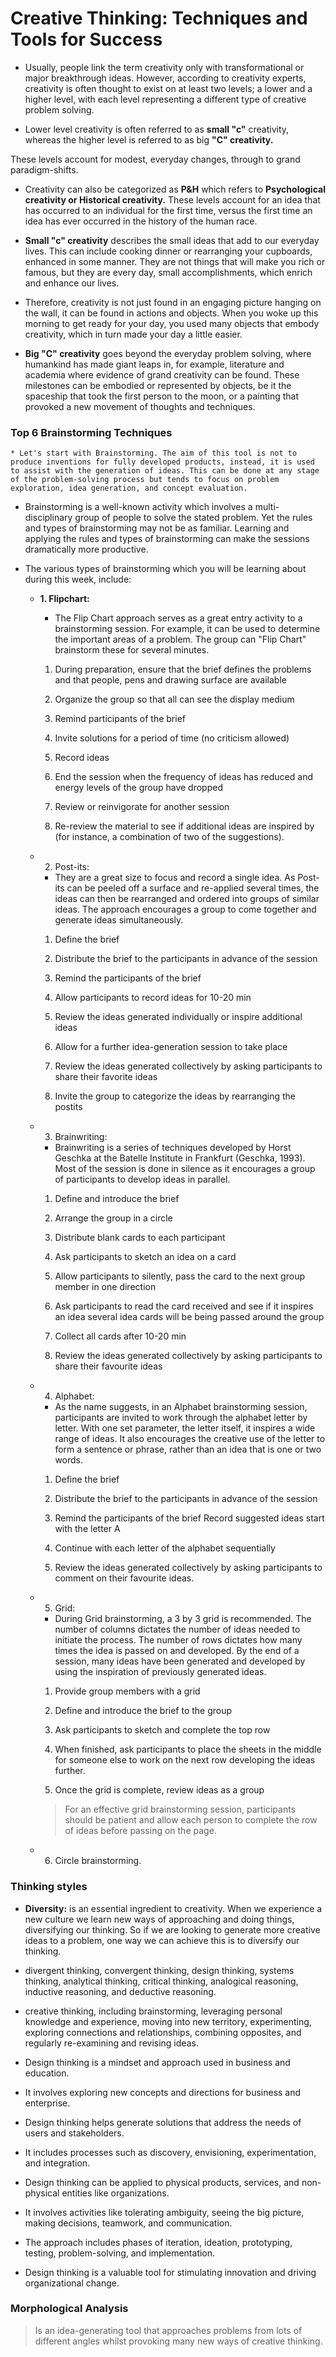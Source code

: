 # Creative Thinking: Techniques and Tools for Success

* Usually, people link the term creativity only with transformational or major breakthrough ideas. However, according to creativity experts, creativity is often thought to exist on at least two levels; a lower and a higher level, with each level representing a different type of creative problem solving.

* Lower level creativity is often referred to as **small "c"** creativity, whereas the higher level is referred to as big **"C" creativity.**

These levels account for modest, everyday changes, through to grand paradigm-shifts.

* Creativity can also be categorized as **P&H** which refers to **Psychological creativity or Historical creativity.** These levels account for an idea that has occurred to an individual for the first time, versus the first time an idea has ever occurred in the history of the human race.

* **Small "c" creativity** describes the small ideas that add to our everyday lives. This can include cooking dinner or rearranging your cupboards, enhanced in some manner. They are not things that will make you rich or famous, but they are every day, small accomplishments, which enrich and enhance our lives. 

* Therefore, creativity is not just found in an engaging picture hanging on the wall, it can be found in actions and objects. When you woke up this morning to get ready for your day, you used many objects that embody creativity, which in turn made your day a little easier.

* **Big "C" creativity** goes beyond the everyday problem solving, where humankind has made giant leaps in, for example, literature and academia where evidence of grand creativity can be found. These milestones can be embodied or represented by objects, be it the spaceship that took the first person to the moon, or a painting that provoked a new movement of thoughts and techniques.

### Top 6 Brainstorming Techniques
    
    * Let's start with Brainstorming. The aim of this tool is not to produce inventions for fully developed products, instead, it is used to assist with the generation of ideas. This can be done at any stage of the problem-solving process but tends to focus on problem exploration, idea generation, and concept evaluation.

* Brainstorming is a well-known activity which involves a multi-disciplinary group of people to solve the stated problem. Yet the rules and types of brainstorming may not be as familiar. Learning and applying the rules and types of brainstorming can make the sessions dramatically more productive.

* The various types of brainstorming which you will be learning about during this week, include:
    
    * **1. Flipchart:**
        - The Flip Chart approach serves as a great entry activity to a brainstorming session. For example, it can be used to determine the important areas of a problem. The group can "Flip Chart" brainstorm these for several minutes.     
        
        1. During preparation, ensure that the brief defines the problems and that people, pens and drawing surface are available
        
        2. Organize the group so that all can see the display medium

        3. Remind participants of the brief

        4. Invite solutions for a period of time (no criticism allowed)

        5. Record ideas

        6. End the session when the frequency of ideas has reduced and energy levels of the group have dropped

        7. Review or reinvigorate for another session

        8. Re-review the material to see if additional ideas are inspired by (for instance, a combination of two of the suggestions).

    * 2. Post-its:
        - They are a great size to focus and record a single idea. As Post-its can be peeled off a surface and re-applied several times, the ideas can then be rearranged and ordered into groups of similar ideas. The approach encourages a group to come together and generate ideas simultaneously. 
        
        1. Define the brief

        2. Distribute the brief to the participants in advance of the session

        3. Remind the participants of the brief

        4. Allow participants to record ideas for 10-20 min

        5. Review the ideas generated individually or inspire additional ideas 

        6. Allow for a further idea-generation session to take place 

        7. Review the ideas generated collectively by asking participants to share their favorite ideas 

        8. Invite the group to categorize the ideas by rearranging the postits 

    * 3. Brainwriting: 
        - Brainwriting is a series of techniques developed by Horst Geschka at the Batelle Institute in Frankfurt (Geschka, 1993). Most of the session is done in silence as it encourages a group of participants to develop ideas in parallel.
        1. Define and introduce the brief

        2. Arrange the group in a circle

        3. Distribute blank cards to each participant

        4. Ask participants to sketch an idea on a card

        5. Allow participants to silently, pass the card to the next group member in one direction

        6. Ask participants to read the card received and see if it inspires an idea several idea cards will be being passed around the group

        7. Collect all cards after 10-20 min

        8. Review the ideas generated collectively by asking participants to share their favourite ideas

	* 4. Alphabet:
        - As the name suggests, in an Alphabet brainstorming session, participants are invited to work through the alphabet letter by letter. With one set parameter, the letter itself, it inspires a wide range of ideas. It also encourages the creative use of the letter to form a sentence or phrase, rather than an idea that is one or two words. 
        
        1. Define the brief

        2. Distribute the brief to the participants in advance of the session

        3. Remind the participants of the brief Record suggested ideas start with the letter A

        4. Continue with each letter of the alphabet sequentially

        5. Review the ideas generated collectively by asking participants to comment on their favourite ideas.
 
	* 5. Grid:
        - During Grid brainstorming, a 3 by 3 grid is recommended. The number of columns dictates the number of ideas needed to initiate the process. The number of rows dictates how many times the idea is passed on and developed. By the end of a session, many ideas have been generated and developed by using the inspiration of previously generated ideas.

        1. Provide group members with a grid 

        2. Define and introduce the brief to the group

        3. Ask participants to sketch and complete the top row

        4. When finished, ask participants to place the sheets in the middle for someone else to work on the next row developing the ideas further.
        5. Once the grid is complete, review ideas as a group

        > For an effective grid brainstorming session, participants should be patient and allow each person to complete the row of ideas before passing on the page. 

    * 6. Circle brainstorming.


### Thinking styles
    
* **Diversity:** is an essential ingredient to creativity. When we experience a new culture we learn new ways of approaching and doing things, diversifying our thinking. So if we are looking to generate more creative ideas to a problem, one way we can achieve this is to diversify our thinking.

* divergent thinking, convergent thinking, design thinking, systems thinking, analytical thinking, critical thinking, analogical reasoning, inductive reasoning, and deductive reasoning.

* creative thinking, including brainstorming, leveraging personal knowledge and experience, moving into new territory, experimenting, exploring connections and relationships, combining opposites, and regularly re-examining and revising ideas.

* Design thinking is a mindset and approach used in business and education.

* It involves exploring new concepts and directions for business and enterprise.

* Design thinking helps generate solutions that address the needs of users and stakeholders.

* It includes processes such as discovery, envisioning, experimentation, and integration.

* Design thinking can be applied to physical products, services, and non-physical entities like organizations.

* It involves activities like tolerating ambiguity, seeing the big picture, making decisions, teamwork, and communication.

* The approach includes phases of iteration, ideation, prototyping, testing, problem-solving, and implementation.

* Design thinking is a valuable tool for stimulating innovation and driving organizational change.

### Morphological Analysis

> Is an idea-generating tool that approaches problems from lots of different angles whilst provoking many new ways of creative thinking. 


